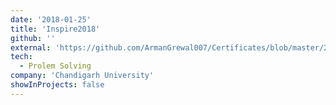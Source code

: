 ```yaml
---
date: '2018-01-25'
title: 'Inspire2018'
github: ''
external: 'https://github.com/ArmanGrewal007/Certificates/blob/master/2018_01_25_Inspire2018.pdf'
tech:
  - Prolem Solving
company: 'Chandigarh University'
showInProjects: false
---
```



